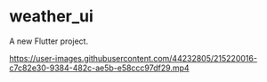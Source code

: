 # weather_ui

A new Flutter project.


https://user-images.githubusercontent.com/44232805/215220016-c7c82e30-9384-482c-ae5b-e58ccc97df29.mp4


